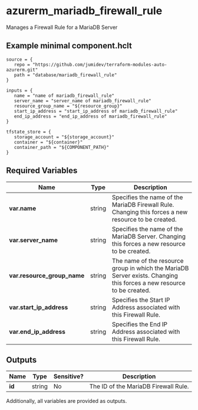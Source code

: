 # azurerm_mariadb_firewall_rule

Manages a Firewall Rule for a MariaDB Server

## Example minimal component.hclt

```hcl
source = {
   repo = "https://github.com/jumidev/terraform-modules-auto-azurerm.git" 
   path = "database/mariadb_firewall_rule" 
}

inputs = {
   name = "name of mariadb_firewall_rule" 
   server_name = "server_name of mariadb_firewall_rule" 
   resource_group_name = "${resource_group}" 
   start_ip_address = "start_ip_address of mariadb_firewall_rule" 
   end_ip_address = "end_ip_address of mariadb_firewall_rule" 
}

tfstate_store = {
   storage_account = "${storage_account}" 
   container = "${container}" 
   container_path = "${COMPONENT_PATH}" 
}

```

## Required Variables

| Name | Type |  Description |
| ---- | --------- |  ----------- |
| **var.name** | string |  Specifies the name of the MariaDB Firewall Rule. Changing this forces a new resource to be created. | 
| **var.server_name** | string |  Specifies the name of the MariaDB Server. Changing this forces a new resource to be created. | 
| **var.resource_group_name** | string |  The name of the resource group in which the MariaDB Server exists. Changing this forces a new resource to be created. | 
| **var.start_ip_address** | string |  Specifies the Start IP Address associated with this Firewall Rule. | 
| **var.end_ip_address** | string |  Specifies the End IP Address associated with this Firewall Rule. | 



## Outputs

| Name | Type | Sensitive? | Description |
| ---- | ---- | --------- | --------- |
| **id** | string | No  | The ID of the MariaDB Firewall Rule. | 

Additionally, all variables are provided as outputs.
